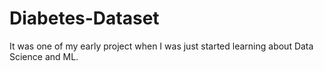 # Diabetes-Dataset
It was one of my early project when I was just started learning about Data Science and ML. 

